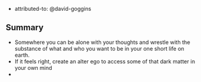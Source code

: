 
- attributed-to: @david-goggins

## Summary

- Somewhere you can be alone with your thoughts and wrestle with the substance of what and who you want to be in your one short life on earth.
- If it feels right, create an alter ego to access some of that dark matter in your own mind
- 